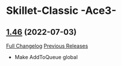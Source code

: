 # Skillet-Classic  -Ace3-

## [1.46](https://github.com/b-morgan/Skillet-Classic/tree/1.46) (2022-07-03)
[Full Changelog](https://github.com/b-morgan/Skillet-Classic/compare/1.45...1.46) [Previous Releases](https://github.com/b-morgan/Skillet-Classic/releases)

- Make AddToQueue global  

